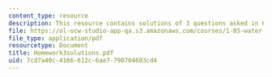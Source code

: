 ```yaml
---
content_type: resource
description: This resource contains solutions of 3 questions asked in Homework 3.
file: https://ol-ocw-studio-app-qa.s3.amazonaws.com/courses/1-85-water-and-wastewater-treatment-engineering-spring-2006/7cd7a40c4166612c6ae7790704603cd4_Homework3solutions.pdf
file_type: application/pdf
resourcetype: Document
title: Homework3solutions.pdf
uid: 7cd7a40c-4166-612c-6ae7-790704603cd4
---
```

